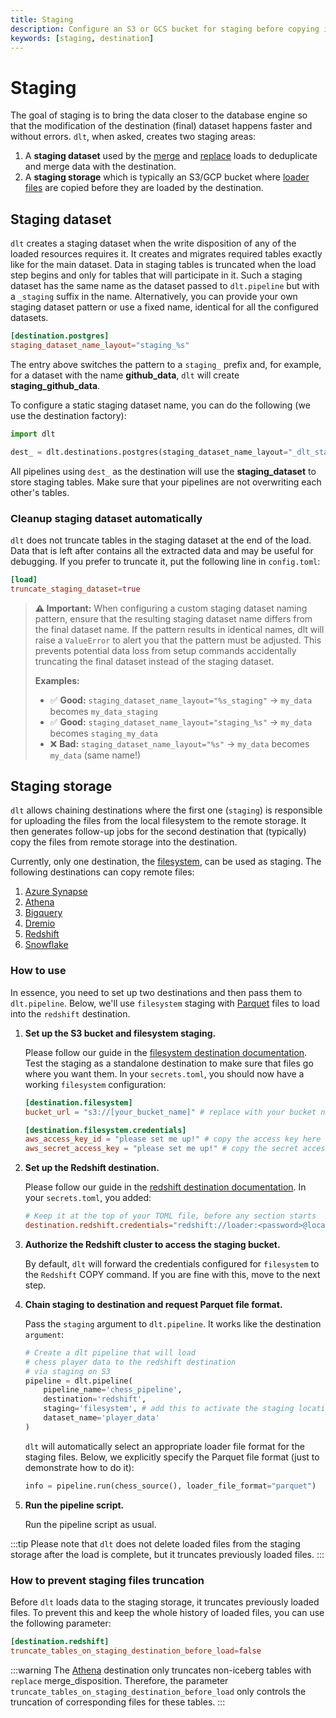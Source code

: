 ```yaml
---
title: Staging
description: Configure an S3 or GCS bucket for staging before copying into the destination
keywords: [staging, destination]
---
```

# Staging

The goal of staging is to bring the data closer to the database engine so that the modification of the destination (final) dataset happens faster and without errors. `dlt`, when asked, creates two staging areas:
1. A **staging dataset** used by the [merge](../general-usage/merge-loading.md) and [replace](../general-usage/full-loading.md) loads to deduplicate and merge data with the destination.
2. A **staging storage** which is typically an S3/GCP bucket where [loader files](file-formats/) are copied before they are loaded by the destination.

## Staging dataset
`dlt` creates a staging dataset when the write disposition of any of the loaded resources requires it. It creates and migrates required tables exactly like for the main dataset. Data in staging tables is truncated when the load step begins and only for tables that will participate in it.
Such a staging dataset has the same name as the dataset passed to `dlt.pipeline` but with a `_staging` suffix in the name. Alternatively, you can provide your own staging dataset pattern or use a fixed name, identical for all the configured datasets.
```toml
[destination.postgres]
staging_dataset_name_layout="staging_%s"
```
The entry above switches the pattern to a `staging_` prefix and, for example, for a dataset with the name **github_data**, `dlt` will create **staging_github_data**.

To configure a static staging dataset name, you can do the following (we use the destination factory):
```py
import dlt

dest_ = dlt.destinations.postgres(staging_dataset_name_layout="_dlt_staging")
```
All pipelines using `dest_` as the destination will use the **staging_dataset** to store staging tables. Make sure that your pipelines are not overwriting each other's tables.

### Cleanup staging dataset automatically
`dlt` does not truncate tables in the staging dataset at the end of the load. Data that is left after contains all the extracted data and may be useful for debugging.
If you prefer to truncate it, put the following line in `config.toml`:

```toml
[load]
truncate_staging_dataset=true
```
> **⚠️ Important:** When configuring a custom staging dataset naming pattern, ensure that the resulting staging dataset name differs from the final dataset name. If the pattern results in identical names, dlt will raise a `ValueError` to alert you that the pattern must be adjusted. This prevents potential data loss from setup commands accidentally truncating the final dataset instead of the staging dataset.
>
> **Examples:**
> - ✅ **Good:** `staging_dataset_name_layout="%s_staging"` → `my_data` becomes `my_data_staging`
> - ✅ **Good:** `staging_dataset_name_layout="staging_%s"` → `my_data` becomes `staging_my_data`
> - ❌ **Bad:** `staging_dataset_name_layout="%s"` → `my_data` becomes `my_data` (same name!)

## Staging storage
`dlt` allows chaining destinations where the first one (`staging`) is responsible for uploading the files from the local filesystem to the remote storage. It then generates follow-up jobs for the second destination that (typically) copy the files from remote storage into the destination.

Currently, only one destination, the [filesystem](destinations/filesystem.md), can be used as staging. The following destinations can copy remote files:

1. [Azure Synapse](destinations/synapse#staging-support)
2. [Athena](destinations/athena#staging-support)
3. [Bigquery](destinations/bigquery.md#staging-support)
4. [Dremio](destinations/dremio#staging-support)
5. [Redshift](destinations/redshift.md#staging-support)
6. [Snowflake](destinations/snowflake.md#staging-support)

### How to use
In essence, you need to set up two destinations and then pass them to `dlt.pipeline`. Below, we'll use `filesystem` staging with [Parquet](./file-formats/parquet) files to load into the `redshift` destination.

1. **Set up the S3 bucket and filesystem staging.**

    Please follow our guide in the [filesystem destination documentation](destinations/filesystem.md). Test the staging as a standalone destination to make sure that files go where you want them. In your `secrets.toml`, you should now have a working `filesystem` configuration:
    ```toml
    [destination.filesystem]
    bucket_url = "s3://[your_bucket_name]" # replace with your bucket name

    [destination.filesystem.credentials]
    aws_access_key_id = "please set me up!" # copy the access key here
    aws_secret_access_key = "please set me up!" # copy the secret access key here
    ```

2. **Set up the Redshift destination.**

    Please follow our guide in the [redshift destination documentation](destinations/redshift.md). In your `secrets.toml`, you added:
    ```toml
    # Keep it at the top of your TOML file, before any section starts
    destination.redshift.credentials="redshift://loader:<password>@localhost/dlt_data?connect_timeout=15"
    ```

3. **Authorize the Redshift cluster to access the staging bucket.**

    By default, `dlt` will forward the credentials configured for `filesystem` to the `Redshift` COPY command. If you are fine with this, move to the next step.

4. **Chain staging to destination and request Parquet file format.**

    Pass the `staging` argument to `dlt.pipeline`. It works like the destination `argument`:
    ```py
    # Create a dlt pipeline that will load
    # chess player data to the redshift destination
    # via staging on S3
    pipeline = dlt.pipeline(
        pipeline_name='chess_pipeline',
        destination='redshift',
        staging='filesystem', # add this to activate the staging location
        dataset_name='player_data'
    )
    ```
    `dlt` will automatically select an appropriate loader file format for the staging files. Below, we explicitly specify the Parquet file format (just to demonstrate how to do it):
    ```py
    info = pipeline.run(chess_source(), loader_file_format="parquet")
    ```

5. **Run the pipeline script.**

    Run the pipeline script as usual.

:::tip
Please note that `dlt` does not delete loaded files from the staging storage after the load is complete, but it truncates previously loaded files.
:::

### How to prevent staging files truncation

Before `dlt` loads data to the staging storage, it truncates previously loaded files. To prevent this and keep the whole history of loaded files, you can use the following parameter:

```toml
[destination.redshift]
truncate_tables_on_staging_destination_before_load=false
```

:::warning
The [Athena](destinations/athena#staging-support) destination only truncates non-iceberg tables with `replace` merge_disposition.
Therefore, the parameter `truncate_tables_on_staging_destination_before_load` only controls the truncation of corresponding files for these tables.
:::

